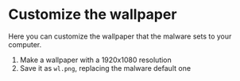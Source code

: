 # Customize the wallpaper 
Here you can customize the wallpaper that the malware sets to your computer.

1. Make a wallpaper with a 1920x1080 resolution
2. Save it as `wl.png`, replacing the malware default one
